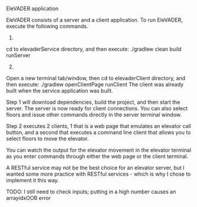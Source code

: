 EleVADER application

EleVADER consists of a server and a client application. To run EleVADER, execute the following commands.

1)
cd to elevaderService directory, and then execute:
./gradlew clean build runServer

2)
Open a new terminal tab/window, then
cd to elevaderClient directory, and then execute:
./gradlew openClientPage runClient
The client was already built when the service application was built.

Step 1 will download dependencies, build the project, and then start the server. The server is now ready for client connections. You can also select floors and issue other commands directly in the server terminal window.

Step 2 executes 2 clients, 1 that is a web page that emulates an elevator call button, and a second that executes a command line client that allows you to select floors to move the elevator. 

You can watch the output for the elevator movement in the elevator terminal as you enter commands through either the web page or the client terminal.

A RESTful service may not be the best choice for an elevator server, but I wanted some more practice with RESTful services - which is why I chose to implement it this way.

TODO: I still need to check inputs; putting in a high number causes an arrayidxOOB error
